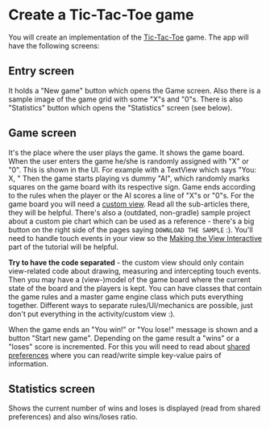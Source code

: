 # Create a Tic-Tac-Toe game

You will create an implementation of the [Tic-Tac-Toe](https://en.wikipedia.org/wiki/Tic-tac-toe) game. The app will have the following screens:

## Entry screen
It holds a "New game" button which opens the Game screen. Also there is a sample image of the game grid with some "X"s and "0"s. There is also "Statistics" button which opens the "Statistics" screen (see below).

## Game screen
It's the place where the user plays the game. It shows the game board. When the user enters the game he/she is randomly assigned with "X" or "0". This is shown in the UI. For example with a TextView which says "You: X, " Then the game starts playing vs dummy "AI", which randomly marks squares on the game board with its respective sign. Game ends according to the rules when the player or the AI scores a line of "X"s or "0"s. For the game board you will need a [custom view](https://developer.android.com/guide/topics/ui/custom-components.html). Read all the sub-articles there, they will be helpful. There's also a (outdated, non-gradle) sample project about a custom pie chart which can be used as a reference - there's a big button on the right side of the pages saying `DOWNLOAD THE SAMPLE` :). You'll need to handle touch events in your view so the [Making the View Interactive](https://developer.android.com/training/custom-views/making-interactive.html) part of the tutorial will be helpful. 

**Try to have the code separated** - the custom view should only contain view-related code about drawing, measuring and intercepting touch events. Then you may have a (view-)model of the game board where the current state of the board and the players is kept. You can have classes that contain the game rules and a master game engine class which puts everything together. Different ways to separate rules/UI/mechanics are possible, just don't put everything in the activity/custom view :).

 When the game ends an "You win!" or "You lose!" message is shown and a button "Start new game". Depending on the game result a "wins" or a "loses" score is incremented. For this you will need to read about [shared preferences](https://developer.android.com/training/data-storage/shared-preferences.html) where you can read/write simple key-value pairs of information. 

## Statistics screen
Shows the current number of wins and loses is displayed (read from shared preferences) and also wins/loses ratio.